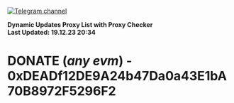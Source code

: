 [![Telegram channel](https://img.shields.io/endpoint?url=https://runkit.io/damiankrawczyk/telegram-badge/branches/master?url=https://t.me/n4z4v0d)](https://t.me/n4z4v0d) 

**Dynamic Updates Proxy List with Proxy Checker**  
**Last Updated: 19.12.23 20:34**

# DONATE (_any evm_) - 0xDEADf12DE9A24b47Da0a43E1bA70B8972F5296F2
